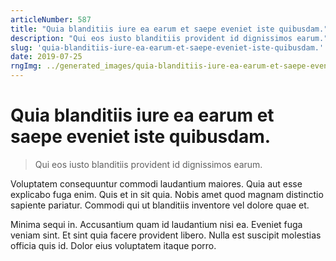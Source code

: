```yaml
---
articleNumber: 587
title: "Quia blanditiis iure ea earum et saepe eveniet iste quibusdam."
description: "Qui eos iusto blanditiis provident id dignissimos earum."
slug: 'quia-blanditiis-iure-ea-earum-et-saepe-eveniet-iste-quibusdam.'
date: 2019-07-25
rngImg: ../generated_images/quia-blanditiis-iure-ea-earum-et-saepe-eveniet-iste-quibusdam..jpg
---
```


# Quia blanditiis iure ea earum et saepe eveniet iste quibusdam.

> Qui eos iusto blanditiis provident id dignissimos earum.

Voluptatem consequuntur commodi laudantium maiores. Quia aut esse explicabo fuga enim. Quis et in sit quia. Nobis amet quod magnam distinctio sapiente pariatur. Commodi qui ut blanditiis inventore vel dolore quae et.
 Minima sequi in. Accusantium quam id laudantium nisi ea. Eveniet fuga veniam sint. Et sint quia facere provident libero. Nulla est suscipit molestias officia quis id. Dolor eius voluptatem itaque porro.
